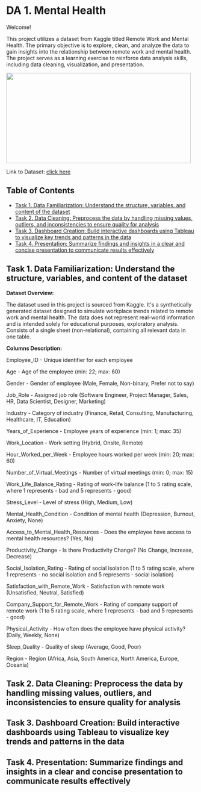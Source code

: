 # DA 1. Mental Health

Welcome! 

This project utilizes a dataset from Kaggle titled Remote Work and Mental Health. The primary objective is to explore, clean, and analyze the data to gain insights into the relationship between remote work and mental health. The project serves as a learning exercise to reinforce data analysis skills, including data cleaning, visualization, and presentation.

<img src="https://github.com/MaksymYakushev/DA1.MentalHealth/blob/main/data/Mental-Health.jpg" width="490" height="240">   

Link to Dataset: [click here](https://www.kaggle.com/datasets/waqi786/remote-work-and-mental-health)

## Table of Contents
- [Task 1. Data Familiarization: Understand the structure, variables, and content of the dataset](#task-1-data-familiarization-understand-the-structure-variables-and-content-of-the-dataset)
- [Task 2. Data Cleaning: Preprocess the data by handling missing values, outliers, and inconsistencies to ensure quality for analysis](#task-2-data-cleaning-preprocess-the-data-by-handling-missing-values-outliers-and-inconsistencies-to-ensure-quality-for-analysis)
- [Task 3. Dashboard Creation: Build interactive dashboards using Tableau to visualize key trends and patterns in the data](#task-3-dashboard-creation-build-interactive-dashboards-using-tableau-to-visualize-key-trends-and-patterns-in-the-data)
- [Task 4. Presentation: Summarize findings and insights in a clear and concise presentation to communicate results effectively](#task-4-presentation-summarize-findings-and-insights-in-a-clear-and-concise-presentation-to-communicate-results-effectively)

## Task 1. Data Familiarization: Understand the structure, variables, and content of the dataset

**Dataset Overview:**

The dataset used in this project is sourced from Kaggle. It's a synthetically generated dataset designed to simulate workplace trends related to remote work and mental health. The data does not represent real-world information and is intended solely for educational purposes, exploratory analysis. Consists of a single sheet (non-relational), containing all relevant data in one table.

**Columns Description:**

Employee_ID - Unique identifier for each employee

Age - Age of the employee (min: 22; max: 60)

Gender - Gender of employee (Male, Female, Non-binary, Prefer not to say)

Job_Role - Assigned job role (Software Engineer, Project Manager, Sales, HR, Data Scientist, Designer, Marketing)

Industry - Category of industry (Finance, Retail, Consulting, Manufacturing, Healthcare, IT, Education)

Years_of_Experience - Employee years of experience (min: 1; max: 35)

Work_Location - Work setting (Hybrid, Onsite, Remote)

Hour_Worked_per_Week - Employee hours worked per week (min: 20; max: 60)

Number_of_Virtual_Meetings - Number of virtual meetings (min: 0; max: 15)

Work_Life_Balance_Rating - Rating of work-life balance (1 to 5 rating scale, where 1 represents - bad and 5 represents - good)

Stress_Level - Level of stress (High, Medium, Low)

Mental_Health_Condition - Condition of mental health (Depression, Burnout, Anxiety, None)

Access_to_Mental_Health_Resources - Does the employee have access to mental health resources? (Yes, No)

Productivity_Change - Is there Productivity Change? (No Change, Increase, Decrease)

Social_Isolation_Rating - Rating of social isolation (1 to 5 rating scale, where 1 represents - no social isolation and 5 represents - social isolation)

Satisfaction_with_Remote_Work - Satisfaction with remote work (Unsatisfied, Neutral, Satisfied)

Company_Support_for_Remote_Work - Rating of company support of remote work (1 to 5 rating scale, where 1 represents - bad and 5 represents - good)

Physical_Activity - How often does the employee have physical activity? (Daily, Weekly, None)

Sleep_Quality - Quality of sleep (Average, Good, Poor)

Region - Region (Africa, Asia, South America, North America, Europe, Oceania)

## Task 2. Data Cleaning: Preprocess the data by handling missing values, outliers, and inconsistencies to ensure quality for analysis

## Task 3. Dashboard Creation: Build interactive dashboards using Tableau to visualize key trends and patterns in the data

## Task 4. Presentation: Summarize findings and insights in a clear and concise presentation to communicate results effectively
